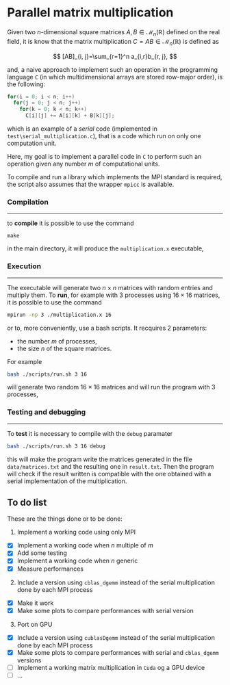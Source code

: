 # Parallel matrix multiplication

Given two $n$-dimensional square matrices $A, B \in\mathcal{M}_{n}(\mathbb{R})$ defined on the real field, it is know that the matrix multiplication $C=AB\in\mathcal{M}_n(\mathbb{R})$ is defined as

$$
[AB]_{i, j}=\sum_{r=1}^n a_{i,r}b_{r, j},
$$

and, a naive approach to implement such an operation in the programming language `C` (in which multidimensional arrays are stored row-major order), is the following:

```C
for(i = 0; i < n; i++)
  for(j = 0; j < n; j++)
    for(k = 0; k < n; k++)
      C[i][j] += A[i][k] + B[k][j];
 ```
 
which is an example of a *serial* code (implemented in `test\serial_multiplication.c`), that is a code which run on only one computation unit.
 
Here, my goal is to implement a parallel code in `C` to perform such an operation given any number $m$ of computational units. 

To compile and run a library which implements the MPI standard is required, the script also assumes that the wrapper `mpicc` is available.

### Compilation
---
to **compile** it is possible to use the command 
```
make
``` 
in the main directory, it will produce the `multiplication.x` executable,

### Execution
---
The executable will generate two $n\times n$ matrices with random entries and multiply them. To **run**, for example with 3 processes using $16\times 16$ matrices, it is possible to use the command 
```bash
mpirun -np 3 ./multiplication.x 16
```
or to, more conveniently, use a bash scripts. It recquires 2 parameters:
- the number $m$ of processes,
- the size $n$ of the square matrices.
  
For example
```bash
bash ./scripts/run.sh 3 16
```
will generate two random $16\times 16$ matrices and will run the program with $3$ processes,

### Testing and debugging
---
To **test** it is necessary to compile with the `debug` paramater
```bash
bash ./scripts/run.sh 3 16 debug
```
this will make the program write the matrices generated in the file `data/matrices.txt` and the resulting one in `result.txt`. Then the program will check if the result written is compatible with the one obtained with a serial implementation of the multiplication.

## To do list
These are the things done or to be done:
1. Implement a working code using only MPI
- [x] Implement a working code when $n$ multiple of $m$
- [x] Add some testing
- [x] Implement a working code when $n$ generic 
- [x] Measure performances
2. Include a version using `cblas_dgemm` instead of the serial multiplication done by each MPI process
- [x] Make it work
- [x] Make some plots to compare performances with serial version
3. Port on GPU 
- [x] Include a version using `cublasDgemm` instead of the serial multiplication done by each MPI process
- [x] Make some plots to compare performances with serial and `cblas_dgemm` versions
- [ ] Implement a working matrix multiplication in `Cuda` og a GPU device
- [ ] ...
